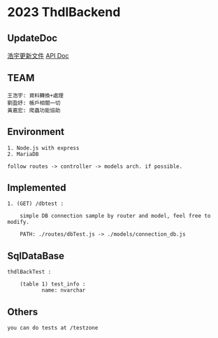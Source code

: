 # 2023 ThdlBackend

## UpdateDoc
 <a href = 'https://hackmd.io/JnE6LchbSaGnOCIB_bzshw'>浩宇更新文件</a>
 <a href = 'https://hackmd.io/H3nhl0KnRZ-tUHuLmSfVdQ#%E8%A8%BB%E5%86%8A'>API Doc </a>
## TEAM

```
王浩宇: 資料轉換+處理 
劉盈妤: 帳戶相關一切
黃嘉宏: 爬蟲功能協助
```


## Environment

```
1. Node.js with express
2. MariaDB

follow routes -> controller -> models arch. if possible.
```

## Implemented

```
1. (GET) /dbtest :

    simple DB connection sample by router and model, feel free to modify.

    PATH: ./routes/dbTest.js -> ./models/connection_db.js
```
## SqlDataBase

```
thdlBackTest :

    (table 1) test_info :
           name: nvarchar
```

## Others

```
you can do tests at /testzone
```
